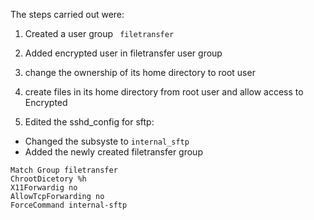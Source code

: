 The steps carried out were:

1. Created a user group ``` filetransfer```
2. Added encrypted user in filetransfer user group 
3. change the ownership of its home directory to root user 
4. create files in its home directory from root user and allow access  to Encrypted 

5. Edited the sshd_config for sftp:
 - Changed the subsyste to ```internal_sftp```
 - Added the newly created filetransfer group 
 
 ```
 Match Group filetransfer
 ChrootDicetory %h
 X11Forwardig no 
 AllowTcpForwarding no
 ForceCommand internal-sftp
 ```
